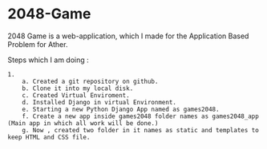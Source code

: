 # 2048-Game
2048 Game is a web-application, which I made for the Application Based Problem for Ather.


Steps which I am doing :
    
    1. 
        a. Created a git repository on github.
        b. Clone it into my local disk.
        c. Created Virtual Enviroment.
        d. Installed Django in virtual Environment.
        e. Starting a new Python Django App named as games2048.
        f. Create a new app inside games2048 folder names as games2048_app (Main app in which all work will be done.)
        g. Now , created two folder in it names as static and templates to keep HTML and CSS file.
    